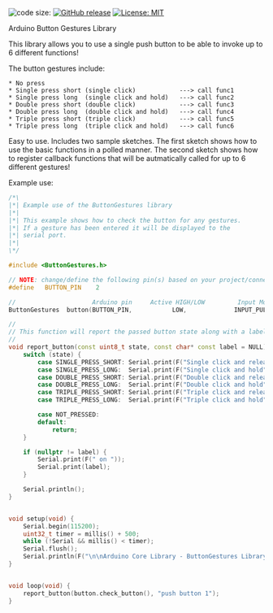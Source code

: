 <!--
[![Arduino CI](https://github.com/ripred/ButtonGestures/workflows/Arduino%20CI/badge.svg)](https://github.com/marketplace/actions/arduino_ci)
[![Arduino-lint](https://github.com/ripred/ButtonGestures/actions/workflows/arduino-lint.yml/badge.svg)](https://github.com/ripred/ButtonGestures/actions/workflows/arduino-lint.yml)

[![JSON check](https://github.com/ripred/ButtonGestures/actions/workflows/jsoncheck.yml/badge.svg)](https://github.com/ripred/ButtonGestures/actions/workflows/jsoncheck.yml)
-->
![code size:](https://img.shields.io/github/languages/code-size/ripred/ButtonGestures)
[![GitHub release](https://img.shields.io/github/release/ripred/ButtonGestures.svg?maxAge=3600)](https://github.com/ripred/ButtonGestures/releases)
[![License: MIT](https://img.shields.io/badge/license-MIT-blue.svg)](https://github.com/ripred/ButtonGestures/blob/master/LICENSE)

Arduino Button Gestures Library

This library allows you to use a single push button to be
able to invoke up to 6 different functions!

The button gestures include:

    * No press
    * Single press short (single click)            ---> call func1
    * Single press long  (single click and hold)   ---> call func2
    * Double press short (double click)            ---> call func3
    * Double press long  (double click and hold)   ---> call func4
    * Triple press short (triple click)            ---> call func5
    * Triple press long  (triple click and hold)   ---> call func6

Easy to use. Includes two sample sketches. The first sketch shows how to use the basic functions in a polled manner. The second sketch shows how to register callback functions that will be autmatically called for up to 6 different gestures!

Example use:
```cpp
/*\
|*| Example use of the ButtonGestures library
|*|
|*| This example shows how to check the button for any gestures.
|*| If a gesture has been entered it will be displayed to the
|*| serial port.
|*|
\*/

#include <ButtonGestures.h>

// NOTE: change/define the following pin(s) based on your project/connections
#define   BUTTON_PIN    2

//                     Arduino pin     Active HIGH/LOW         Input Mode
ButtonGestures  button(BUTTON_PIN,           LOW,             INPUT_PULLUP);

//
// This function will report the passed button state along with a label
//
void report_button(const uint8_t state, const char* const label = NULL)  {
    switch (state) {
        case SINGLE_PRESS_SHORT: Serial.print(F("Single click and release"));   break;
        case SINGLE_PRESS_LONG:  Serial.print(F("Single click and hold"));      break;
        case DOUBLE_PRESS_SHORT: Serial.print(F("Double click and release"));   break;
        case DOUBLE_PRESS_LONG:  Serial.print(F("Double click and hold"));      break;
        case TRIPLE_PRESS_SHORT: Serial.print(F("Triple click and release"));   break;
        case TRIPLE_PRESS_LONG:  Serial.print(F("Triple click and hold"));      break;

        case NOT_PRESSED:
        default:
            return;
    }

    if (nullptr != label) {
        Serial.print(F(" on "));
        Serial.print(label);
    }

    Serial.println();
}


void setup(void) {
    Serial.begin(115200);
    uint32_t timer = millis() + 500;
    while (!Serial && millis() < timer);
    Serial.flush();
    Serial.println(F("\n\nArduino Core Library - ButtonGestures Library Test"));
}


void loop(void) {
    report_button(button.check_button(), "push button 1");
}
```
